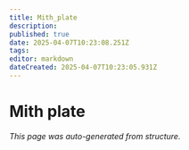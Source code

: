 ```yaml
---
title: Mith_plate
description: 
published: true
date: 2025-04-07T10:23:08.251Z
tags: 
editor: markdown
dateCreated: 2025-04-07T10:23:05.931Z
---
```


# Mith plate

*This page was auto-generated from structure.*